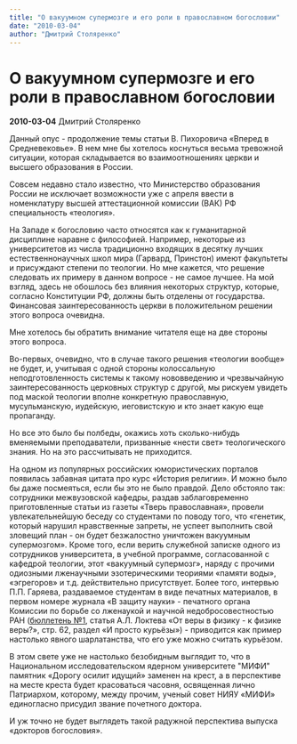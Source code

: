 ```yaml
---
title: "О вакуумном супермозге и его роли в православном богословии"
date: "2010-03-04"
author: "Дмитрий Столяренко"
---
```


# О вакуумном супермозге и его роли в православном богословии

**2010-03-04** Дмитрий Столяренко

Данный опус - продолжение темы статьи В. Пихоровича «Вперед в Средневековье». В нем мне бы хотелось коснуться весьма тревожной ситуации, которая складывается во взаимоотношениях церкви и высшего образования в России.

Совсем недавно стало известно, что Министерство образования России не исключает возможности уже с апреля ввести в номенклатуру высшей аттестационной комиссии (ВАК) РФ специальность «теология».

На Западе к богословию часто относятся как к гуманитарной дисциплине наравне с философией. Например, некоторые из университетов из числа традиционно входящих в десятку лучших естественнонаучных школ мира (Гарвард, Принстон) имеют факультеты и присуждают степени по теологии. Но мне кажется, что решение следовать их примеру в данном вопросе - не самое лучшее. На мой взгляд, здесь не обошлось без влияния некоторых структур, которые, согласно Конституции РФ, должны быть отделены от государства. Финансовая заинтересованность церкви в положительном решении этого вопроса очевидна.

Мне хотелось бы обратить внимание читателя еще на две стороны этого вопроса.

Во-первых, очевидно, что в случае такого решения «теологии вообще» не будет, и, учитывая с одной стороны колоссальную неподготовленность системы к такому нововведению и чрезвычайную заинтересованность церковных структур с другой, мы рискуем увидеть под маской теологии вполне конкретную православную, мусульманскую, иудейскую, иеговистскую и кто знает какую еще пропаганду.

Но все это было бы полбеды, окажись хоть сколько-нибудь вменяемыми преподаватели, призванные «нести свет» теологического знания. Но на это рассчитывать не приходится.

На одном из популярных российских юмористических порталов появилась забавная цитата про курс «История религии». И можно было бы даже посмеяться, если бы это не было правдой. Дело обстояло так: сотрудники межвузовской кафедры, раздав заблаговременно приготовленные статьи из газеты «Тверь православная», провели увлекательнейшую беседу со студентами по поводу того, что «генетик, который нарушил нравственные запреты, не успеет выполнить свой зловещий план - он будет безжалостно уничтожен вакуумным супермозгом». Кроме того, если верить служебной записке одного из сотрудников университета, в учебной программе, согласованной с кафедрой теологии, этот «вакуумный супермозг», наряду с прочими одиозными лженаучными эзотерическими теориями «памяти воды», «эгрегоров» и т.д. действительно присутствует. Более того, интервью П.П. Гаряева, раздаваемое студентам в виде печатных материалов, в первом номере журнала «В защиту науки» - печатного органа Комиссии по борьбе со лженаукой и научной недобросовестностью РАН ([бюллетень №1](http://www.ras.ru/digest/fdigestlist/bulletin.aspx), статья А.Л. Локтева «От веры в физику - к физике веры?», стр. 62, раздел «И просто курьёзы») - приводится как пример настолько явного шарлатанства, что его уже можно считать курьёзом.

В этом свете уже не настолько безобидным выглядит то, что в Национальном исследовательском ядерном университете "МИФИ" памятник «Дорогу осилит идущий» заменен на крест, а в перспективе на месте креста будет красоваться часовня, освященная лично Патриархом, которому, между прочим, ученый совет НИЯУ «МИФИ» единогласно присудил звание почетного доктора.

И уж точно не будет выглядеть такой радужной перспектива выпуска «докторов богословия».